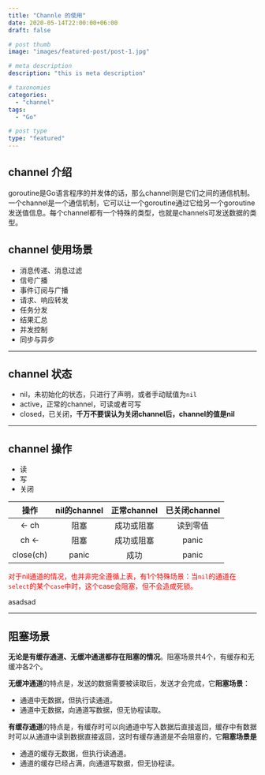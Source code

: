 ```yaml
---
title: "Channle 的使用"
date: 2020-05-14T22:00:00+06:00
draft: false

# post thumb
image: "images/featured-post/post-1.jpg"

# meta description
description: "this is meta description"

# taxonomies
categories: 
  - "channel"
tags:
  - "Go"

# post type
type: "featured"
---
```




## channel 介绍

goroutine是Go语言程序的并发体的话，那么channel则是它们之间的通信机制。一个channel是一个通信机制，它可以让一个goroutine通过它给另一个goroutine发送值信息。每个channel都有一个特殊的类型，也就是channels可发送数据的类型。

## channel 使用场景

+ 消息传递、消息过滤
+ 信号广播
+ 事件订阅与广播
+ 请求、响应转发
+ 任务分发
+ 结果汇总
+ 并发控制
+ 同步与异步

---

## channel 状态

+ nil，未初始化的状态，只进行了声明，或者手动赋值为`nil`
+ active，正常的channel，可读或者可写
+ closed，已关闭，**千万不要误认为关闭channel后，channel的值是nil**

---

## channel 操作

+ 读
+ 写
+ 关闭

|   操作    | nil的channel | 正常channel | 已关闭channel |
| :-------: | :----------: | :---------: | :-----------: |
|   <- ch   |     阻塞     | 成功或阻塞  |   读到零值    |
|   ch <-   |     阻塞     | 成功或阻塞  |     panic     |
| close(ch) |    panic     |    成功     |     panic     |

<font  color="red">对于nil通道的情况，也并非完全遵循上表，有1个特殊场景：当`nil`的通道在`select`的某个`case`中时，这个case会阻塞，但不会造成死锁。</font>

asadsad

---


## 阻塞场景

**无论是有缓存通道、无缓冲通道都存在阻塞的情况**。阻塞场景共4个，有缓存和无缓冲各2个。

**无缓冲通道**的特点是，发送的数据需要被读取后，发送才会完成，它**阻塞场景**：

+ 通道中无数据，但执行读通道。
+ 通道中无数据，向通道写数据，但无协程读取。



**有缓存通道**的特点是，有缓存时可以向通道中写入数据后直接返回，缓存中有数据时可以从通道中读到数据直接返回，这时有缓存通道是不会阻塞的，它**阻塞场景是**

+ 通道的缓存无数据，但执行读通道。
+ 通道的缓存已经占满，向通道写数据，但无协程读。

